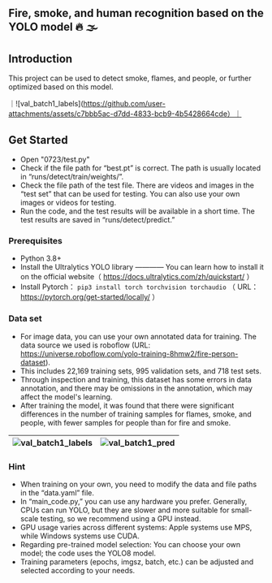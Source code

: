 ## Fire, smoke, and human recognition based on the YOLO model 🔥 🌫️

## Introduction
This project can be used to detect smoke, flames, and people, or further optimized based on this model.

｜![val_batch1_labels](https://github.com/user-attachments/assets/c7bbb5ac-d7dd-4833-bcb9-4b5428664cde）｜

## Get Started
- Open "0723/test.py"
- Check if the file path for “best.pt” is correct. The path is usually located in “runs/detect/train/weights/”.
- Check the file path of the test file. There are videos and images in the “test set” that can be used for testing. You can also use your own images or videos for testing.
- Run the code, and the test results will be available in a short time. The test results are saved in “runs/detect/predict.”

### Prerequisites
- Python 3.8+
- Install the Ultralytics YOLO library ———— You can learn how to install it on the official website（ https://docs.ultralytics.com/zh/quickstart/ ）
- Install Pytorch： ```pip3 install torch torchvision torchaudio``` （ URL：https://pytorch.org/get-started/locally/ ）
  
### Data set
- For image data, you can use your own annotated data for training. The data source we used is roboflow (URL: https://universe.roboflow.com/yolo-training-8hmw2/fire-person-dataset).
- This includes 22,169 training sets, 995 validation sets, and 718 test sets.
- Through inspection and training, this dataset has some errors in data annotation, and there may be omissions in the annotation, which may affect the model's learning.
- After training the model, it was found that there were significant differences in the number of training samples for flames, smoke, and people, with fewer samples for people than for fire and smoke.

|![val_batch1_labels](https://github.com/user-attachments/assets/71546def-b7b2-437a-a036-12227296d90a) | ![val_batch1_pred](https://github.com/user-attachments/assets/85a4c49b-5969-4934-9dec-478662555a18)|
|-----------------------------|-----------------------------|


### Hint
- When training on your own, you need to modify the data and file paths in the “data.yaml” file.
- In “main_code.py,” you can use any hardware you prefer. Generally, CPUs can run YOLO, but they are slower and more suitable for small-scale testing, so we recommend using a GPU instead.
- GPU usage varies across different systems: Apple systems use MPS, while Windows systems use CUDA.
- Regarding pre-trained model selection: You can choose your own model; the code uses the YOLO8 model.
- Training parameters (epochs, imgsz, batch, etc.) can be adjusted and selected according to your needs.

